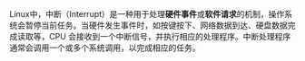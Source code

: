 Linux中，中断（Interrupt）是一种用于处理**硬件事件**或**软件请求**的机制，操作系统会暂停当前任务。当硬件发生事件时，如按键按下、网络数据到达、硬盘数据完成读取等，CPU 会接收到一个中断信号，并执行相应的处理程序。中断处理程序通常会调用一个或多个系统调用，以完成相应的任务。